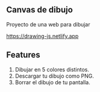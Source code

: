 ## Canvas de dibujo

Proyecto de una web para dibujar

https://drawing-js.netlify.app

## Features

1. Dibujar en 5 colores distintos.
2. Descargar tu dibujo como PNG.
3. Borrar el dibujo de tu pantalla.
